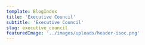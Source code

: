 ```yaml
---
template: BlogIndex
title: 'Executive Council'
subtitle: 'Executive Council'
slug: executive_council
featuredImage: '../images/uploads/header-isoc.png'
---
```


